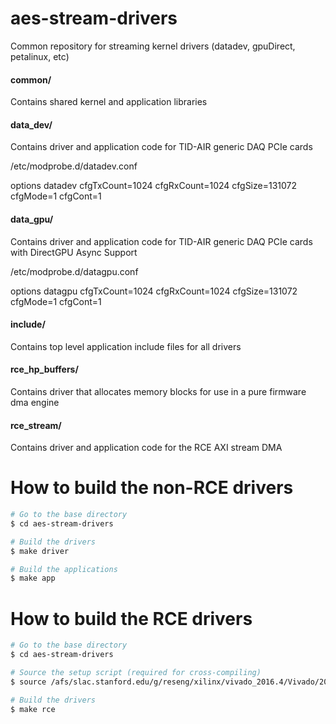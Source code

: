 # aes-stream-drivers

Common repository for streaming kernel drivers (datadev, gpuDirect, petalinux, etc)

<!--- ########################################################################################### -->

#### common/

Contains shared kernel and application libraries

#### data_dev/

Contains driver and application code for TID-AIR generic DAQ PCIe cards

/etc/modprobe.d/datadev.conf

options datadev cfgTxCount=1024 cfgRxCount=1024 cfgSize=131072 cfgMode=1 cfgCont=1

#### data_gpu/

Contains driver and application code for TID-AIR generic DAQ PCIe cards with DirectGPU Async Support

/etc/modprobe.d/datagpu.conf

options datagpu cfgTxCount=1024 cfgRxCount=1024 cfgSize=131072 cfgMode=1 cfgCont=1

#### include/

Contains top level application include files for all drivers

#### rce_hp_buffers/

Contains driver that allocates memory blocks for use in a pure firmware dma engine

#### rce_stream/

Contains driver and application code for the RCE AXI stream DMA

<!--- ########################################################################################### -->

# How to build the non-RCE drivers

```bash
# Go to the base directory
$ cd aes-stream-drivers

# Build the drivers
$ make driver

# Build the applications
$ make app
```

<!--- ########################################################################################### -->

# How to build the RCE drivers

```bash
# Go to the base directory
$ cd aes-stream-drivers

# Source the setup script (required for cross-compiling)
$ source /afs/slac.stanford.edu/g/reseng/xilinx/vivado_2016.4/Vivado/2016.4/settings64.sh

# Build the drivers
$ make rce
```

<!--- ########################################################################################### -->
